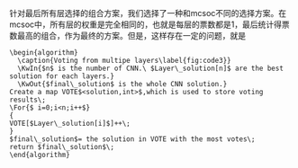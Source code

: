 针对最后所有层选择的组合方案，我们选择了一种和mcsoc不同的选择方案。在mcsoc中，所有层的权重是完全相同的，也就是每层的票数都是1，最后统计得票数最高的组合，作为最终的方案。但是，这样存在一定的问题，就是
```
\begin{algorithm}  
  \caption{Voting from multipe layers\label{fig:code3}}  
  \KwIn{$n$ is the number of CNN.\ $Layer\_solution[n]$ are the best solution for each layers.}    
  \KwOut{$final\_solution$ is the whole CNN solution.}    
Create a map VOTE$<solution,int>$,which is used to store voting results\; 
\For{$ i=0;i<n;i++$}  
{
VOTE[$Layer\_solution[i]$]++\;
}
$final\_solution$= the solution in VOTE with the most votes\;
return $final\_solution$\;  
\end{algorithm} 
```
